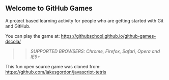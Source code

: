 ## Welcome to GitHub Games

A project based learning activity for people who are getting started with Git and GitHub.

You can play the game at: https://githubschool.github.io/github-games-dscola/

>> _*SUPPORTED BROWSERS*: Chrome, Firefox, Safari, Opera and IE9+_

This fun open source game was cloned from: https://github.com/jakesgordon/javascript-tetris
